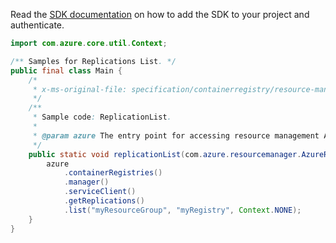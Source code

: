 Read the [SDK documentation](https://github.com/Azure/azure-sdk-for-java/blob/azure-resourcemanager_2.15.0/sdk/resourcemanager/azure-resourcemanager/README.md) on how to add the SDK to your project and authenticate.

```java
import com.azure.core.util.Context;

/** Samples for Replications List. */
public final class Main {
    /*
     * x-ms-original-file: specification/containerregistry/resource-manager/Microsoft.ContainerRegistry/stable/2021-09-01/examples/ReplicationList.json
     */
    /**
     * Sample code: ReplicationList.
     *
     * @param azure The entry point for accessing resource management APIs in Azure.
     */
    public static void replicationList(com.azure.resourcemanager.AzureResourceManager azure) {
        azure
            .containerRegistries()
            .manager()
            .serviceClient()
            .getReplications()
            .list("myResourceGroup", "myRegistry", Context.NONE);
    }
}
```
